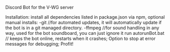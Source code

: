 Discord Bot for the V-WG server

Installation:
  install all dependencies listed in package.json via npm, 
  optional manual installs:
    -git //for automated updates, it will automatically update if the bot is in a git managed directory.
    -ffmpeg //for sound handling in any way, used for the bot soundboard, you can just ignore it
  run autorunBot.bat // keeps the bot online, restarts when it crashes; Option to stop at error messages for debugging;
  Profit!
